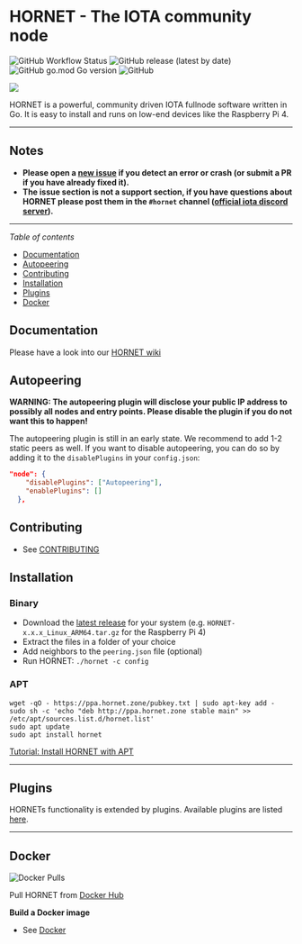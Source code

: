 # HORNET - The IOTA community node

![GitHub Workflow Status](https://img.shields.io/github/workflow/status/massyu/hornet/Build?style=for-the-badge) ![GitHub release (latest by date)](https://img.shields.io/github/v/release/massyu/hornet?style=for-the-badge) ![GitHub go.mod Go version](https://img.shields.io/github/go-mod/go-version/massyu/hornet?style=for-the-badge) ![GitHub](https://img.shields.io/github/license/massyu/hornet?style=for-the-badge)

<p><img src="https://raw.githubusercontent.com/massyu/logo/master/HORNET_logo.svg?sanitize=true"></p>

HORNET is a powerful, community driven IOTA fullnode software written in Go.
It is easy to install and runs on low-end devices like the Raspberry Pi 4.

---

## Notes

- **Please open a [new issue](https://github.com/massyu/hornet/issues/new) if you detect an error or crash (or submit a PR if you have already fixed it).**
- **The issue section is not a support section, if you have questions about HORNET please post them in the `#hornet` channel ([official iota discord server](https://discord.iota.org/)).**

---

_Table of contents_

<!--ts-->

- [Documentation](#documentation)
- [Autopeering](#autopeering)
- [Contributing](#contributing)
- [Installation](#installation)
- [Plugins](#plugins)
- [Docker](#docker)
<!--te-->

## Documentation

Please have a look into our [HORNET wiki](https://github.com/massyu/hornet/wiki)

## Autopeering

**WARNING: The autopeering plugin will disclose your public IP address to possibly all nodes and entry points. Please disable the plugin if you do not want this to happen!**

The autopeering plugin is still in an early state. We recommend to add 1-2 static peers as well.
If you want to disable autopeering, you can do so by adding it to the `disablePlugins` in your `config.json`:

```json
"node": {
    "disablePlugins": ["Autopeering"],
    "enablePlugins": []
  },
```

## Contributing

- See [CONTRIBUTING](/CONTRIBUTING.md)

## Installation

### Binary

- Download the [latest release](https://github.com/massyu/hornet/releases/latest) for your system (e.g. `HORNET-x.x.x_Linux_ARM64.tar.gz` for the Raspberry Pi 4)
- Extract the files in a folder of your choice
- Add neighbors to the `peering.json` file (optional)
- Run HORNET: `./hornet -c config`

### APT

```
wget -qO - https://ppa.hornet.zone/pubkey.txt | sudo apt-key add -
sudo sh -c 'echo "deb http://ppa.hornet.zone stable main" >> /etc/apt/sources.list.d/hornet.list'
sudo apt update
sudo apt install hornet
```

[Tutorial: Install HORNET with APT](https://github.com/massyu/hornet/wiki/Tutorials%3A-Linux%3A-Install-HORNET)

---

## Plugins

HORNETs functionality is extended by plugins. Available plugins are listed [here](https://github.com/massyu/hornet/wiki/Plugins).

---

## Docker

![Docker Pulls](https://img.shields.io/docker/pulls/massyu/hornet?style=for-the-badge)

Pull HORNET from [Docker Hub](https://hub.docker.com/r/massyu/hornet)

**Build a Docker image**

- See [Docker](docker/README.md)
